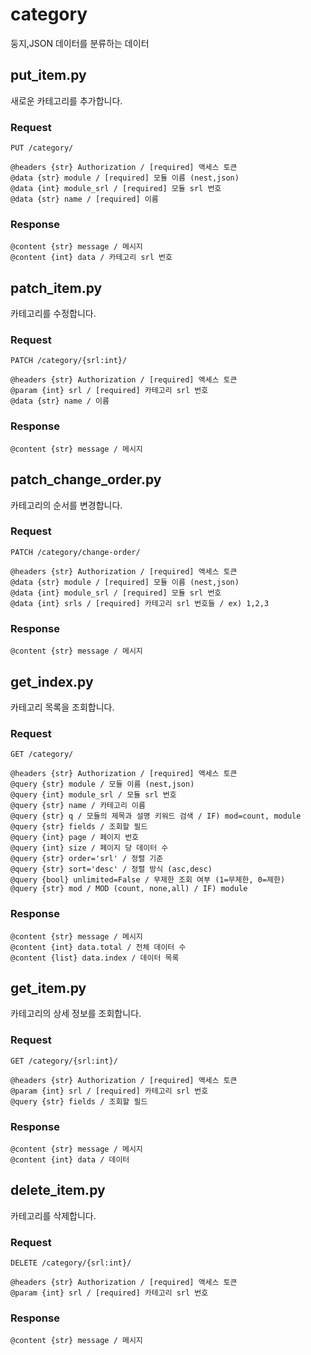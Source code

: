 # category

둥지,JSON 데이터를 분류하는 데이터


## put_item.py

새로운 카테고리를 추가합니다.

### Request

```
PUT /category/

@headers {str} Authorization / [required] 액세스 토큰
@data {str} module / [required] 모듈 이름 (nest,json)
@data {int} module_srl / [required] 모듈 srl 번호
@data {str} name / [required] 이름
```

### Response

```
@content {str} message / 메시지
@content {int} data / 카테고리 srl 번호
```


## patch_item.py

카테고리를 수정합니다.

### Request

```
PATCH /category/{srl:int}/

@headers {str} Authorization / [required] 액세스 토큰
@param {int} srl / [required] 카테고리 srl 번호
@data {str} name / 이름
```

### Response

```
@content {str} message / 메시지
```


## patch_change_order.py

카테고리의 순서를 변경합니다.

### Request

```
PATCH /category/change-order/

@headers {str} Authorization / [required] 액세스 토큰
@data {str} module / [required] 모듈 이름 (nest,json)
@data {int} module_srl / [required] 모듈 srl 번호
@data {int} srls / [required] 카테고리 srl 번호들 / ex) 1,2,3
```

### Response

```
@content {str} message / 메시지
```


## get_index.py

카테고리 목록을 조회합니다.

### Request

```
GET /category/

@headers {str} Authorization / [required] 액세스 토큰
@query {str} module / 모듈 이름 (nest,json)
@query {int} module_srl / 모듈 srl 번호
@query {str} name / 카테고리 이름
@query {str} q / 모듈의 제목과 설명 키워드 검색 / IF) mod=count, module
@query {str} fields / 조회할 필드
@query {int} page / 페이지 번호
@query {int} size / 페이지 당 데이터 수
@query {str} order='srl' / 정렬 기준
@query {str} sort='desc' / 정렬 방식 (asc,desc)
@query {bool} unlimited=False / 무제한 조회 여부 (1=무제한, 0=제한)
@query {str} mod / MOD (count, none,all) / IF) module
```

### Response

```
@content {str} message / 메시지
@content {int} data.total / 전체 데이터 수
@content {list} data.index / 데이터 목록
```


## get_item.py

카테고리의 상세 정보를 조회합니다.

### Request

```
GET /category/{srl:int}/

@headers {str} Authorization / [required] 액세스 토큰
@param {int} srl / [required] 카테고리 srl 번호
@query {str} fields / 조회할 필드
```

### Response

```
@content {str} message / 메시지
@content {int} data / 데이터
```


## delete_item.py

카테고리를 삭제합니다.

### Request

```
DELETE /category/{srl:int}/

@headers {str} Authorization / [required] 액세스 토큰
@param {int} srl / [required] 카테고리 srl 번호
```

### Response

```
@content {str} message / 메시지
```
